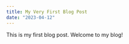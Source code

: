 ```yaml
---
title: My Very First Blog Post
date: "2023-04-12"
---
```


This is my first blog post. Welcome to my blog!
